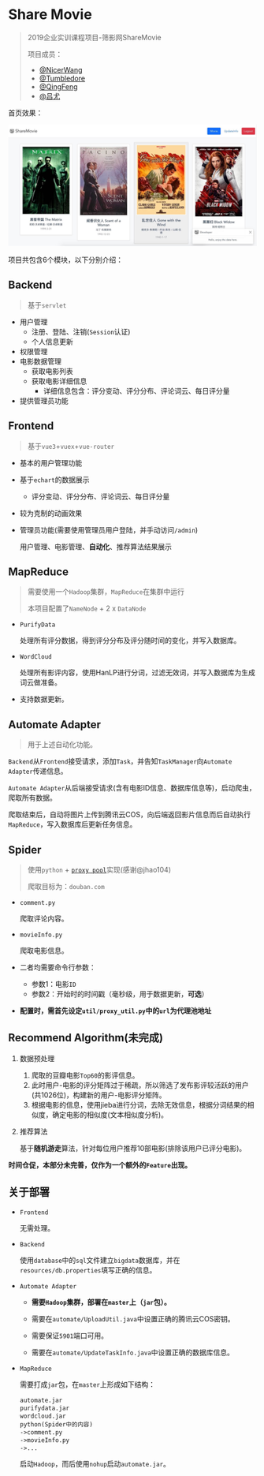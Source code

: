 # Share Movie

> 2019企业实训课程项目-筛影网ShareMovie
>
> 项目成员：
>
> * [@NicerWang](https://github.com/NicerWang)
> * [@Tumbledore](https://github.com/TumbledoreAlalalala)
> * [@QingFeng](https://github.com/lihangyu1913092)
> * [@吕尤](https://github.com/lvyou2000)

首页效果：

![Homepage](./homepage.png)

项目共包含6个模块，以下分别介绍：

## Backend

> 基于`servlet`

* 用户管理
  * 注册、登陆、注销(`Session`认证)
  * 个人信息更新
* 权限管理
* 电影数据管理
  * 获取电影列表
  * 获取电影详细信息
    * 详细信息包含：评分变动、评分分布、评论词云、每日评分量
* 提供管理员功能

## Frontend

> 基于`vue3`+`vuex`+`vue-router`

* 基本的用户管理功能

* 基于`echart`的数据展示

  * 评分变动、评分分布、评论词云、每日评分量

* 较为克制的动画效果

* 管理员功能(需要使用管理员用户登陆，并手动访问`/admin`)

  用户管理、电影管理、**自动化**、推荐算法结果展示

## MapReduce

> 需要使用一个`Hadoop`集群，`MapReduce`在集群中运行
>
> 本项目配置了`NameNode` + 2 x `DataNode`

* `PurifyData`

  处理所有评分数据，得到评分分布及评分随时间的变化，并写入数据库。

* `WordCloud `

  处理所有影评内容，使用HanLP进行分词，过滤无效词，并写入数据库为生成词云做准备。

* 支持数据更新。

## Automate Adapter

> 用于上述自动化功能。

`Backend`从`Frontend`接受请求，添加`Task`，并告知`TaskManager`向`Automate Adapter`传递信息。

`Automate Adapter`从后端接受请求(含有电影ID信息、数据库信息等)，启动爬虫，爬取所有数据。

爬取结束后，自动将图片上传到腾讯云COS，向后端返回影片信息而后自动执行`MapReduce`，写入数据库后更新任务信息。

## Spider

> 使用`python` + [`proxy pool`](https://github.com/jhao104/proxy_pool)实现(感谢@jhao104)
>
> 爬取目标为：`douban.com`

* `comment.py`

  爬取评论内容。

* `movieInfo.py`

  爬取电影信息。

* 二者均需要命令行参数：

  * 参数1：电影`ID`
  * 参数2：开始时的时间戳（毫秒级，用于数据更新，**可选**）

* **配置时，需首先设定`util/proxy_util.py`中的`url`为代理池地址**

## Recommend Algorithm(未完成)

1. 数据预处理

   1. 爬取的豆瓣电影`Top60`的影评信息。
   2. 此时用户-电影的评分矩阵过于稀疏，所以筛选了发布影评较活跃的用户(共1026位)，构建新的用户-电影评分矩阵。
   3. 根据电影的信息，使用jieba进行分词，去除无效信息，根据分词结果的相似度，确定电影的相似度(文本相似度分析)。

2. 推荐算法

   基于**随机游走**算法，针对每位用户推荐10部电影(排除该用户已评分电影)。

**时间仓促，本部分未完善，仅作为一个额外的`Feature`出现。**

## 关于部署

* `Frontend`

  无需处理。

* `Backend`

  使用`database`中的`sql`文件建立`bigdata`数据库，并在`resources/db.properties`填写正确的信息。

* `Automate Adapter`

  * **需要`Hadoop`集群，部署在`master`上（`jar`包）。**

  * 需要在`automate/UploadUtil.java`中设置正确的腾讯云COS密钥。

  * 需要保证`5901`端口可用。

  * 需要在`automate/UpdateTaskInfo.java`中设置正确的数据库信息。

* `MapReduce`

  需要打成`jar`包，在`master`上形成如下结构：

  ```
  automate.jar
  purifydata.jar
  wordcloud.jar
  python(Spider中的内容)
  ->comment.py
  ->movieInfo.py
  ->...
  ```

  启动`Hadoop`，而后使用`nohup`启动`automate.jar`。
